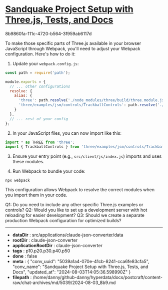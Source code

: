 # [Sandquake Project Setup with Three.js, Tests, and Docs](https://claude.ai/chat/5039a1a4-070e-41cb-8241-cca6fe83cfa5)

8b9860fa-111c-4720-b564-3f959ab6117d

 To make those specific parts of Three.js available in your browser JavaScript through Webpack, you'll need to adjust your Webpack configuration. Here's how to do it:

1. Update your `webpack.config.js`:

```javascript
const path = require('path');

module.exports = {
  // ... other configurations
  resolve: {
    alias: {
      'three': path.resolve('./node_modules/three/build/three.module.js'),
      'three/examples/jsm/controls/TrackballControls': path.resolve('./node_modules/three/examples/jsm/controls/TrackballControls.js')
    }
  },
  // ... rest of your config
};
```

2. In your JavaScript files, you can now import like this:

```javascript
import * as THREE from 'three';
import { TrackballControls } from 'three/examples/jsm/controls/TrackballControls';
```

3. Ensure your entry point (e.g., `src/client/js/index.js`) imports and uses these modules.

4. Run Webpack to bundle your code:

```
npx webpack
```

This configuration allows Webpack to resolve the correct modules when you import them in your code.

Q1: Do you need to include any other specific Three.js examples or controls?
Q2: Would you like to set up a development server with hot reloading for easier development?
Q3: Should we create a separate production Webpack configuration for optimized builds?

---

* **dataDir** : src/applications/claude-json-converter/data
* **rootDir** : claude-json-converter
* **applicationRootDir** : claude-json-converter
* **tags** : p10.p20.p30.p40.p50
* **done** : false
* **meta** : {
  "conv_uuid": "5039a1a4-070e-41cb-8241-cca6fe83cfa5",
  "conv_name": "Sandquake Project Setup with Three.js, Tests, and Docs",
  "updated_at": "2024-08-03T14:05:36.598990Z"
}
* **filepath** : /home/danny/github-danny/hyperdata/docs/postcraft/content-raw/chat-archives/md/5039/2024-08-03_8b9.md